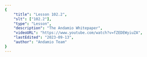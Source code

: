 ```yaml
---
{
    "title": "Lesson 102.2",
    "slt": ["102.2"],
    "type": "Lesson",
    "description": "The Andamio Whitepaper",
    "videoURL": "https://www.youtube.com/watch?v=fZEDEWyiuZA",
    "lastEdited": "2023-09-13",
    "author": "Andamio Team"
}
---
```

